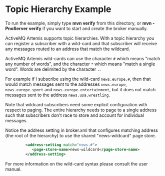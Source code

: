 # Topic Hierarchy Example

To run the example, simply type **mvn verify** from this directory, or **mvn -PnoServer verify** if you want to start and create the broker manually.

ActiveMQ Artemis supports topic hierarchies. With a topic hierarchy you can register a subscriber with a wild-card and that subscriber will receive any messages routed to an address that match the wildcard.

ActiveMQ Artemis wild-cards can use the character `#` which means "match any number of words", and the character `*` which means "match a single word". Words are delimited by the character `.`.

For example if I subscribe using the wild-card `news.europe.#`, then that would match messages sent to the addresses `news.europe`, `news.europe.sport` and `news.europe.entertainment`, but it does not match messages sent to the address `news.usa.wrestling`.

Note that wildcard subscribers need some explicit configuration with respect to paging. The entire hierarchy needs to page to a single address such that subscribers don't race to store and account for individual messages.

Notice the address setting in broker.xml that configures matching address (the root of the hierarchy) to use the shared "news-wildcard" page store.

```xml
         <address-setting match="news.#">
            <page-store-name>news-wildcard</page-store-name>
         </address-setting>
```

For more information on the wild-card syntax please consult the user manual.